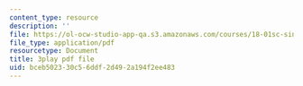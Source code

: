 ```yaml
---
content_type: resource
description: ''
file: https://ol-ocw-studio-app-qa.s3.amazonaws.com/courses/18-01sc-single-variable-calculus-fall-2010/bceb502330c56ddf2d492a194f2ee483_BSAA0akmPEU.pdf
file_type: application/pdf
resourcetype: Document
title: 3play pdf file
uid: bceb5023-30c5-6ddf-2d49-2a194f2ee483
---
```

